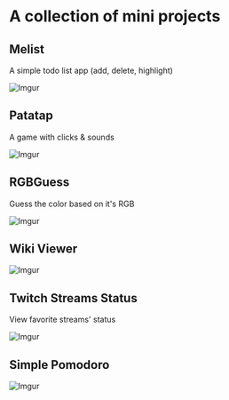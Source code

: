 # A collection of mini projects

## Melist
A simple todo list app (add, delete, highlight)

![Imgur](http://i.imgur.com/GmjBxvK.png)


## Patatap
A game with clicks & sounds

![Imgur](http://i.imgur.com/ADx0gKh.png)


## RGBGuess
Guess the color based on it's RGB

![Imgur](http://i.imgur.com/pg3EB0V.png)

## Wiki Viewer

![Imgur](https://i.imgur.com/vlaiFR5.png)

## Twitch Streams Status
View favorite streams' status

![Imgur](https://i.imgur.com/LJM1iEj.png)

## Simple Pomodoro

![Imgur](https://i.imgur.com/1Th4P23.png)